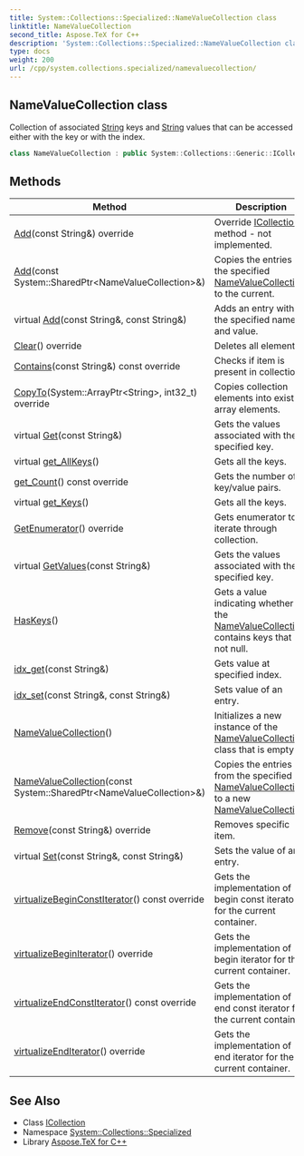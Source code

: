 ```yaml
---
title: System::Collections::Specialized::NameValueCollection class
linktitle: NameValueCollection
second_title: Aspose.TeX for C++
description: 'System::Collections::Specialized::NameValueCollection class. Collection of associated String keys and String values that can be accessed either with the key or with the index in C++.'
type: docs
weight: 200
url: /cpp/system.collections.specialized/namevaluecollection/
---
```

## NameValueCollection class


Collection of associated [String](../../system/string/) keys and [String](../../system/string/) values that can be accessed either with the key or with the index.

```cpp
class NameValueCollection : public System::Collections::Generic::ICollection<System::String>
```

## Methods

| Method | Description |
| --- | --- |
| [Add](./add/)(const String\&) override | Override [ICollection](../../system.collections/icollection/) method - not implemented. |
| [Add](./add/)(const System::SharedPtr\<NameValueCollection\>\&) | Copies the entries in the specified [NameValueCollection](./) to the current. |
| virtual [Add](./add/)(const String\&, const String\&) | Adds an entry with the specified name and value. |
| [Clear](./clear/)() override | Deletes all elements. |
| [Contains](./contains/)(const String\&) const override | Checks if item is present in collection. |
| [CopyTo](./copyto/)(System::ArrayPtr\<String\>, int32_t) override | Copies collection elements into existing array elements. |
| virtual [Get](./get/)(const String\&) | Gets the values associated with the specified key. |
| virtual [get_AllKeys](./get_allkeys/)() | Gets all the keys. |
| [get_Count](./get_count/)() const override | Gets the number of key/value pairs. |
| virtual [get_Keys](./get_keys/)() | Gets all the keys. |
| [GetEnumerator](./getenumerator/)() override | Gets enumerator to iterate through collection. |
| virtual [GetValues](./getvalues/)(const String\&) | Gets the values associated with the specified key. |
| [HasKeys](./haskeys/)() | Gets a value indicating whether the [NameValueCollection](./) contains keys that are not null. |
| [idx_get](./idx_get/)(const String\&) | Gets value at specified index. |
| [idx_set](./idx_set/)(const String\&, const String\&) | Sets value of an entry. |
| [NameValueCollection](./namevaluecollection/)() | Initializes a new instance of the [NameValueCollection](./) class that is empty. |
| [NameValueCollection](./namevaluecollection/)(const System::SharedPtr\<NameValueCollection\>\&) | Copies the entries from the specified [NameValueCollection](./) to a new [NameValueCollection](./). |
| [Remove](./remove/)(const String\&) override | Removes specific item. |
| virtual [Set](./set/)(const String\&, const String\&) | Sets the value of an entry. |
| [virtualizeBeginConstIterator](./virtualizebeginconstiterator/)() const override | Gets the implementation of begin const iterator for the current container. |
| [virtualizeBeginIterator](./virtualizebeginiterator/)() override | Gets the implementation of begin iterator for the current container. |
| [virtualizeEndConstIterator](./virtualizeendconstiterator/)() const override | Gets the implementation of end const iterator for the current container. |
| [virtualizeEndIterator](./virtualizeenditerator/)() override | Gets the implementation of end iterator for the current container. |
## See Also

* Class [ICollection](../../system.collections.generic/icollection/)
* Namespace [System::Collections::Specialized](../)
* Library [Aspose.TeX for C++](../../)
